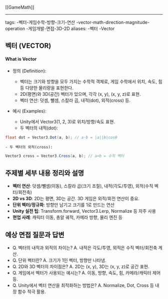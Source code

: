 [[GameMath]]

---
tags:
-벡터-게임수학-방향-크기-연산
-vector-math-direction-magnitude-operation
-게임개발-면접-3D-2D
aliases:
-벡터
-Vector

## 벡터 (VECTOR)

#### What is Vector

- 정의 (Definition):
	- 벡터는 크기와 방향을 모두 가지는 수학적 객체로, 게임 수학에서 위치, 속도, 힘 등 다양한 물리량을 표현한다.
	- 2D(평면)와 3D(공간) 벡터가 있으며, 각각 (x, y), (x, y, z)로 표현.
	- 벡터 연산: 덧셈, 뺄셈, 스칼라 곱, 내적(dot), 외적(cross) 등.

- 예시 (Examples):
	- Unity에서 Vector3(1, 2, 3)로 위치/방향/속도 표현.
	- 두 벡터의 내적(dot):
```csharp
float dot = Vector3.Dot(a, b); // a·b = |a||b|cosθ
```
	- 두 벡터의 외적(cross):
```csharp
Vector3 cross = Vector3.Cross(a, b); // a×b = 수직 벡터
```

## 주제별 세부 내용 정리와 설명
- **벡터 연산**: 덧셈/뺄셈(이동), 스칼라 곱(크기 조절), 내적(각도/투영), 외적(수직 벡터/회전축)
- **2D vs 3D**: 2D는 평면, 3D는 공간. 3D 게임은 외적/회전 연산이 중요.
- **단위 벡터/정규화**: 방향만 남기고 크기를 1로 만드는 연산
- **Unity 실전 팁**: Transform.forward, Vector3.Lerp, Normalize 등 자주 사용
- **현업 사례**: 캐릭터 이동, 총알 궤적, 카메라 방향, 물리 엔진 등

## 예상 면접 질문과 답변
- Q. 벡터의 내적과 외적의 차이는?
  A. 내적은 각도/투영, 외적은 수직 벡터/회전축 계산.
- Q. 단위 벡터란?
  A. 크기가 1인 벡터, 방향만 나타냄.
- Q. 2D와 3D 벡터의 차이점은?
  A. 2D는 (x, y), 3D는 (x, y, z)로 공간 표현.
- Q. 게임에서 벡터가 사용되는 예시는?
  A. 이동, 방향, 속도, 힘, 카메라/캐릭터 제어 등.
- Q. Unity에서 벡터 연산을 최적화하는 방법은?
  A. Normalize, Dot, Cross 등 내장 함수 적극 활용.
